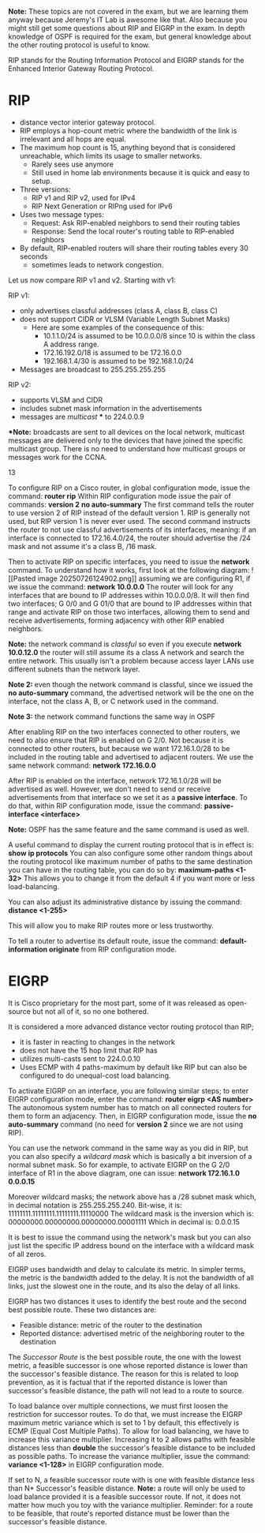 **Note:** These topics are not covered in the exam, but we are learning them anyway because Jeremy's IT Lab is awesome like that. Also because you might still get some questions about RIP and EIGRP in the exam. In depth knowledge of OSPF is required for the exam, but general knowledge about the other routing protocol is useful to know.

RIP stands for the Routing Information Protocol and EIGRP stands for the Enhanced Interior Gateway Routing Protocol.
# RIP
- distance vector interior gateway protocol. 
- RIP employs a hop-count metric where the bandwidth of the link is irrelevant and all hops are equal.
- The maximum hop count is 15, anything beyond that is considered unreachable, which limits its usage to smaller networks.
	- Rarely sees use anymore
	- Still used in home lab environments because it is quick and easy to setup.
- Three versions:
	- RIP v1 and RIP v2, used for IPv4
	- RIP Next Generation or RIPng used for IPv6
- Uses two message types:
	- Request: Ask RIP-enabled neighbors to send their routing tables
	- Response: Send the local router's routing table to RIP-enabled neighbors
- By default, RIP-enabled routers will share their routing tables every 30 seconds
	- sometimes leads to network congestion.

Let us now compare RIP v1 and v2. Starting with v1:

RIP v1:
- only advertises classful addresses (class A, class B, class C)
- does not support CIDR or VLSM (Variable Length Subnet Masks)
	- Here are some examples of the consequence of this:
		- 10.1.1.0/24 is assumed to be 10.0.0.0/8 since 10 is within the class A address range.
		- 172.16.192.0/18 is assumed to be 172.16.0.0
		- 192.168.1.4/30 is assumed to be 192.168.1.0/24
- Messages are broadcast to 255.255.255.255

RIP v2:
- supports VLSM and CIDR
- includes subnet mask information in the advertisements
- messages are *multicast* **\*** to 224.0.0.9

**\*Note:** broadcasts are sent to all devices on the local network, multicast messages are delivered only to the devices that have joined the specific multicast group. There is no need to understand how multicast groups or messages work for the CCNA.

13

To configure RIP on a Cisco router, in global configuration mode, issue the command:
	**router rip**
Within RIP configuration mode issue the pair of commands:
	**version 2**
	**no auto-summary**
The first command tells the router to use version 2 of RIP instead of the default version 1. RIP is generally not used, but RIP version 1 is never ever used. The second command instructs the router to not use classful advertisements of its interfaces, meaning: if an interface is connected to 172.16.4.0/24, the router should advertise the /24 mask and not assume it's a class B, /16 mask.

Then to activate RIP on specific interfaces, you need to issue the **network** command. To understand how it works, first look at the following diagram:
![[Pasted image 20250726124902.png]]
assuming we are configuring R1, if we issue the command:
	**network 10.0.0.0**
The router will look for any interfaces that are bound to IP addresses within 10.0.0.0/8. It will then find two interfaces; G 0/0 and G 01/0 that are bound to IP addresses within that range and activate RIP on those two interfaces, allowing them to send and receive advertisements, forming adjacency with other RIP enabled neighbors.  

**Note:** the network command is *classful* so even if you execute **network 10.0.12.0** the router will still assume its a class A network and search the entire network. This usually isn't a problem because access layer LANs use different subnets than the network layer.

**Note 2:** even though the network command is classful, since we issued the **no auto-summary** command, the advertised network will be the one on the interface, not the class A, B, or C network used in the command.

**Note 3:** the network command functions the same way in OSPF

After enabling RIP on the two interfaces connected to other routers, we need to also ensure that RIP is enabled on G 2/0. Not because it is connected to other routers, but because we want 172.16.1.0/28 to be included in the routing table and advertised to adjacent routers. We use the same network command:
	**network 172.16.0.0**

After RIP is enabled on the interface, network 172.16.1.0/28 will be advertised as well. However, we don't need to send or receive advertisements from that interface so we set it as a **passive interface**. To do that, within RIP configuration mode, issue the command:
	**passive-interface <interface\>**

**Note:** OSPF has the same feature and the same command is used as well.

A useful command to display the current routing protocol that is in effect is:
	**show ip protocols**
You can also configure some other random things about the routing protocol like maximum number of paths to the same destination you can have in the routing table, you can do so by:
	**maximum-paths <1-32\>**
This allows you to change it from the default 4 if you want more or less load-balancing.

You can also adjust its administrative distance by issuing the command:
	**distance <1-255\>**

This will allow you to make RIP routes more or less trustworthy.

To tell a router to advertise its default route, issue the command:
	**default-information originate**
from RIP configuration mode.
# EIGRP
It is Cisco proprietary for the most part, some of it was released as open-source but not all of it, so no one bothered.

It is considered a more advanced distance vector routing protocol than RIP;
- it is faster in reacting to changes in the network
- does not have the 15 hop limit that RIP has
- utilizes multi-casts sent to 224.0.0.10
- Uses ECMP with 4 paths-maximum by default like RIP but can also be configured to do unequal-cost load balancing.

To activate EIGRP on an interface, you are following similar steps; to enter EIGRP configuration mode, enter the command:
	**router eigrp <AS number\>**
The autonomous system number has to match on all connected routers for them to form an adjacency. Then, in EIGRP configuration mode, issue the **no auto-summary** command (no need for **version 2** since we are not using RIP).

You can use the network command in the same way as you did in RIP, but you can also specify a *wildcard mask* which is basically a bit inversion of a normal subnet mask. So for example, to activate EIGRP on the G 2/0 interface of R1 in the above diagram, one can issue:
	**network 172.16.1.0 0.0.0.15**

Moreover wildcard masks; the network above has a /28 subnet mask which, in decimal notation is 255.255.255.240. Bit-wise, it is:
	11111111.11111111.11111111.11110000
The wildcard mask is the inversion which is:
	00000000.00000000.00000000.00001111
Which in decimal is:
	0.0.0.15

It is best to issue the command using the network's mask but you can also just list the specific IP address bound on the interface with a wildcard mask of all zeros.

EIGRP uses bandwidth and delay to calculate its metric. In simpler terms, the metric is the bandwidth added to the delay. It is not the bandwidth of all links, just the slowest one in the route, and its also the delay of all links.

EIGRP has two distances it uses to identify the best route and the second best possible route. These two distances are:
- Feasible distance: metric of the router to the destination
- Reported distance: advertised metric of the neighboring router to the destination

The *Successor Route* is the best possible route, the one with the lowest metric, a feasible successor is one whose reported distance is lower than the successor's feasible distance. The reason for this is related to loop prevention, as it is factual that if the reported distance is lower than successor's feasible distance, the path will not lead to a route to source.

To load balance over multiple connections, we must first loosen the restriction for successor routes. To do that, we must increase the EIGRP maximum metric variance which is set to 1 by default, this effectively is ECMP (Equal Cost Multiple Paths). To allow for load balancing, we have to increase this variance multiplier. Increasing it to 2 allows paths with feasible distances less than **double** the successor's feasible distance to be included as possible paths. To increase the variance multiplier, issue the command:
	**variance <1-128\>**
in EIGRP configuration mode. 

If set to N, a feasible successor route with is one with feasible distance less than N\* Successor's feasible distance. **Note:** a route will only be used to load balance provided it is a feasible successor route. If not, it does not matter how much you toy with the variance multiplier. Reminder: for a route to be feasible, that route's reported distance must be lower than the successor's feasible distance.


